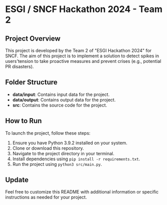 # ESGI / SNCF Hackathon 2024 - Team 2

## Project Overview

This project is developed by the Team 2 of "ESGI Hackathon 2024" for SNCF. The aim of this project is to implement a solution to detect spikes in users'tension to take proactive measures and prevent crises (e.g., potential PR disasters).

## Folder Structure

- **data/input**: Contains input data for the project.
- **data/output**: Contains output data for the project.
- **src**: Contains the source code for the project.
  
## How to Run

To launch the project, follow these steps:

1. Ensure you have Python 3.9.2 installed on your system.
2. Clone or download this repository.
3. Navigate to the project directory in your terminal.
4. Install dependencies using `pip install -r requirements.txt`.
5. Run the project using `python3 src/main.py`.

## Update

Feel free to customize this README with additional information or specific instructions as needed for your project.
